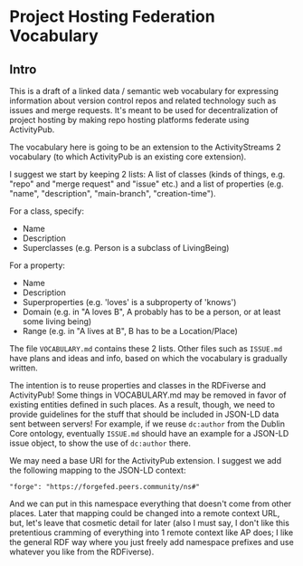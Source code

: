 # Project Hosting Federation Vocabulary

## Intro

This is a draft of a linked data / semantic web vocabulary for expressing
information about version control repos and related technology such as issues
and merge requests. It's meant to be used for decentralization of project
hosting by making repo hosting platforms federate using ActivityPub.

The vocabulary here is going to be an extension to the ActivityStreams 2
vocabulary (to which ActivityPub is an existing core extension).

I suggest we start by keeping 2 lists: A list of classes (kinds of things, e.g.
"repo" and "merge request" and "issue" etc.) and a list of properties (e.g.
"name", "description", "main-branch", "creation-time").

For a class, specify:

- Name
- Description
- Superclasses (e.g. Person is a subclass of LivingBeing)

For a property:

- Name
- Description
- Superproperties (e.g. 'loves' is a subproperty of 'knows')
- Domain (e.g. in "A loves B", A probably has to be a person, or at least some
  living being)
- Range (e.g. in "A lives at B", B has to be a Location/Place)

The file `VOCABULARY.md` contains these 2 lists. Other files such as `ISSUE.md`
have plans and ideas and info, based on which the vocabulary is gradually
written.

The intention is to reuse properties and classes in the RDFiverse and
ActivityPub! Some things in VOCABULARY.md may be removed in favor of existing
entities defined in such places. As a result, though, we need to provide
guidelines for the stuff that should be included in JSON-LD data sent between
servers! For example, if we reuse `dc:author` from the Dublin Core ontology,
eventually `ISSUE.md` should have an example for a JSON-LD issue object, to
show the use of `dc:author` there.

We may need a base URI for the ActivityPub extension. I suggest we add the
following mapping to the JSON-LD context:

`"forge": "https://forgefed.peers.community/ns#"`

And we can put in this namespace everything that doesn't come from other
places. Later that mapping could be changed into a remote context URL, but,
let's leave that cosmetic detail for later (also I must say, I don't like this
pretentious cramming of everything into 1 remote context like AP does; I like
the general RDF way where you just freely add namespace prefixes and use
whatever you like from the RDFiverse).
